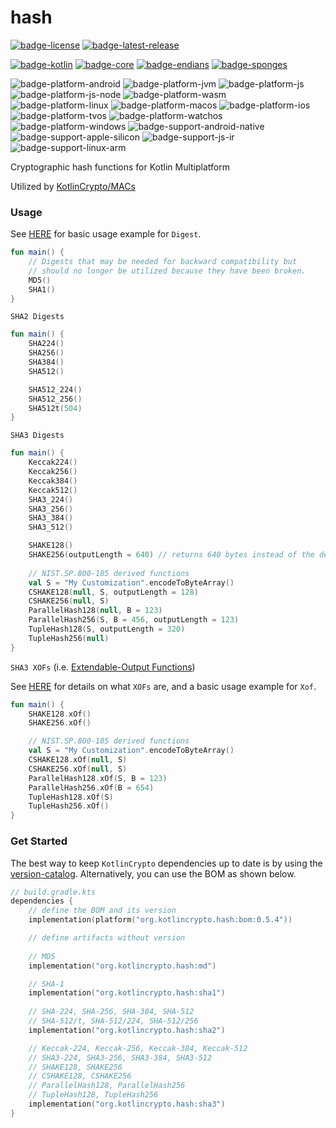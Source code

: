 # hash
[![badge-license]][url-license]
[![badge-latest-release]][url-latest-release]

[![badge-kotlin]][url-kotlin]
[![badge-core]][url-core]
[![badge-endians]][url-endians]
[![badge-sponges]][url-sponges]

![badge-platform-android]
![badge-platform-jvm]
![badge-platform-js]
![badge-platform-js-node]
![badge-platform-wasm]
![badge-platform-linux]
![badge-platform-macos]
![badge-platform-ios]
![badge-platform-tvos]
![badge-platform-watchos]
![badge-platform-windows]
![badge-support-android-native]
![badge-support-apple-silicon]
![badge-support-js-ir]
![badge-support-linux-arm]

Cryptographic hash functions for Kotlin Multiplatform

Utilized by [KotlinCrypto/MACs][url-macs]

### Usage

See [HERE][url-core-usage] for basic usage example for `Digest`.

```kotlin
fun main() {
    // Digests that may be needed for backward compatibility but 
    // should no longer be utilized because they have been broken.
    MD5()
    SHA1()
}
```

`SHA2 Digests`

```kotlin
fun main() {
    SHA224()
    SHA256()
    SHA384()
    SHA512()

    SHA512_224()
    SHA512_256()
    SHA512t(504)
}
```

`SHA3 Digests`

```kotlin
fun main() {
    Keccak224()
    Keccak256()
    Keccak384()
    Keccak512()
    SHA3_224()
    SHA3_256()
    SHA3_384()
    SHA3_512()

    SHAKE128()
    SHAKE256(outputLength = 640) // returns 640 bytes instead of the default when digest() is invoked
    
    // NIST.SP.800-185 derived functions
    val S = "My Customization".encodeToByteArray()
    CSHAKE128(null, S, outputLength = 128)
    CSHAKE256(null, S)
    ParallelHash128(null, B = 123)
    ParallelHash256(S, B = 456, outputLength = 123)
    TupleHash128(S, outputLength = 320)
    TupleHash256(null)
}
```

`SHA3 XOFs` (i.e. [Extendable-Output Functions][url-pub-xof])

See [HERE][url-core-usage] for details on what `XOFs` are, and a basic usage example for `Xof`.

```kotlin
fun main() {
    SHAKE128.xOf()
    SHAKE256.xOf()

    // NIST.SP.800-185 derived functions
    val S = "My Customization".encodeToByteArray()
    CSHAKE128.xOf(null, S)
    CSHAKE256.xOf(null, S)
    ParallelHash128.xOf(S, B = 123)
    ParallelHash256.xOf(B = 654)
    TupleHash128.xOf(S)
    TupleHash256.xOf()
}
```

### Get Started

The best way to keep `KotlinCrypto` dependencies up to date is by using the 
[version-catalog][url-version-catalog]. Alternatively, you can use the BOM as 
shown below.

<!-- TAG_VERSION -->

```kotlin
// build.gradle.kts
dependencies {
    // define the BOM and its version
    implementation(platform("org.kotlincrypto.hash:bom:0.5.4"))

    // define artifacts without version
    
    // MD5
    implementation("org.kotlincrypto.hash:md")

    // SHA-1
    implementation("org.kotlincrypto.hash:sha1")
    
    // SHA-224, SHA-256, SHA-384, SHA-512
    // SHA-512/t, SHA-512/224, SHA-512/256
    implementation("org.kotlincrypto.hash:sha2")

    // Keccak-224, Keccak-256, Keccak-384, Keccak-512
    // SHA3-224, SHA3-256, SHA3-384, SHA3-512
    // SHAKE128, SHAKE256
    // CSHAKE128, CSHAKE256
    // ParallelHash128, ParallelHash256
    // TupleHash128, TupleHash256
    implementation("org.kotlincrypto.hash:sha3")
}
```

<!-- TAG_VERSION -->
[badge-latest-release]: https://img.shields.io/badge/latest--release-0.5.4-blue.svg?style=flat
[badge-license]: https://img.shields.io/badge/license-Apache%20License%202.0-blue.svg?style=flat

<!-- TAG_DEPENDENCIES -->
[badge-kotlin]: https://img.shields.io/badge/kotlin-1.9.24-blue.svg?logo=kotlin
[badge-core]: https://img.shields.io/badge/kotlincrypto.core-0.5.5-blue.svg
[badge-endians]: https://img.shields.io/badge/kotlincrypto.endians-0.3.1-blue.svg
[badge-sponges]: https://img.shields.io/badge/kotlincrypto.sponges-0.3.3-blue.svg

<!-- TAG_PLATFORMS -->
[badge-platform-android]: http://img.shields.io/badge/-android-6EDB8D.svg?style=flat
[badge-platform-jvm]: http://img.shields.io/badge/-jvm-DB413D.svg?style=flat
[badge-platform-js]: http://img.shields.io/badge/-js-F8DB5D.svg?style=flat
[badge-platform-js-node]: https://img.shields.io/badge/-nodejs-68a063.svg?style=flat
[badge-platform-linux]: http://img.shields.io/badge/-linux-2D3F6C.svg?style=flat
[badge-platform-macos]: http://img.shields.io/badge/-macos-111111.svg?style=flat
[badge-platform-ios]: http://img.shields.io/badge/-ios-CDCDCD.svg?style=flat
[badge-platform-tvos]: http://img.shields.io/badge/-tvos-808080.svg?style=flat
[badge-platform-watchos]: http://img.shields.io/badge/-watchos-C0C0C0.svg?style=flat
[badge-platform-wasm]: https://img.shields.io/badge/-wasm-624FE8.svg?style=flat
[badge-platform-windows]: http://img.shields.io/badge/-windows-4D76CD.svg?style=flat
[badge-support-android-native]: http://img.shields.io/badge/support-[AndroidNative]-6EDB8D.svg?style=flat
[badge-support-apple-silicon]: http://img.shields.io/badge/support-[AppleSilicon]-43BBFF.svg?style=flat
[badge-support-js-ir]: https://img.shields.io/badge/support-[js--IR]-AAC4E0.svg?style=flat
[badge-support-linux-arm]: http://img.shields.io/badge/support-[LinuxArm]-2D3F6C.svg?style=flat
[badge-support-linux-mips]: http://img.shields.io/badge/support-[LinuxMIPS]-2D3F6C.svg?style=flat

[url-latest-release]: https://github.com/KotlinCrypto/hash/releases/latest
[url-license]: https://www.apache.org/licenses/LICENSE-2.0.txt
[url-kotlin]: https://kotlinlang.org
[url-core]: https://github.com/KotlinCrypto/core
[url-core-usage]: https://github.com/KotlinCrypto/core#usage
[url-endians]: https://github.com/KotlinCrypto/endians
[url-sponges]: https://github.com/KotlinCrypto/sponges
[url-macs]: https://github.com/KotlinCrypto/MACs
[url-version-catalog]: https://github.com/KotlinCrypto/version-catalog
[url-pub-xof]: https://nvlpubs.nist.gov/nistpubs/FIPS/NIST.FIPS.202.pdf
